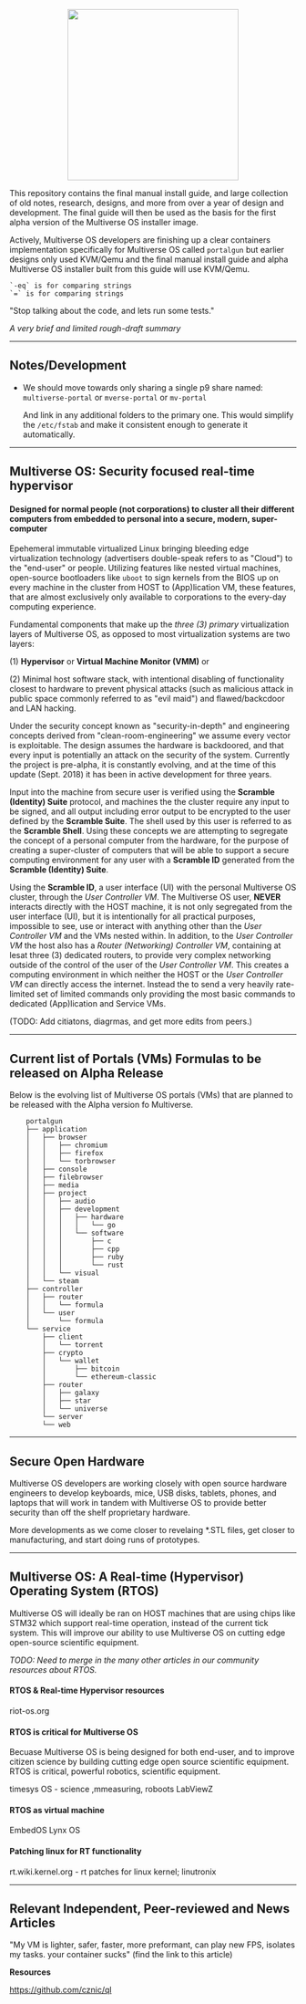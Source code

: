 <p align="center"><img src="https://avatars2.githubusercontent.com/u/24763891?s=400&u=c1150e7da5667f47159d433d8e49dad99a364f5f&v=4" height="300" width="300"></p>
This repository contains the final manual install guide, and large collection of old notes, research, designs, and more from over a year of design and development. The final guide will then be used as the basis for the first alpha version of the Multiverse OS installer image.

Actively, Multiverse OS developers are finishing up a clear containers implementation specifically for Multiverse OS called `portalgun` but earlier designs only used KVM/Qemu and the final manual install guide and alpha Multiverse OS installer built from this guide will use KVM/Qemu.
 

```
`-eq` is for comparing strings
`=` is for comparing strings
```



"Stop talking about the code, and lets run some tests."

*A very brief and limited rough-draft summary*


____________________________________________________________________________
## Notes/Development

  * We should move towards only sharing a single p9 share named:
    `multiverse-portal` or `mverse-portal` or `mv-portal`

    And link in any additional folders to the primary one. This would simplify
    the `/etc/fstab` and make it consistent enough to generate it automatically.


____________________________________________________________________________
## Multiverse OS: Security focused real-time hypervisor
#### Designed for normal people (not corporations) to cluster all their different computers from embedded to personal into a secure, modern, super-computer

Epehemeral immutable virtualized Linux bringing bleeding edge virtualization technology (advertisers double-speak refers to as "Cloud") to the "end-user" or people. Utilizing features like nested virtual machines, open-source bootloaders like `uboot` to sign kernels from the BIOS up on every machine in the cluster from HOST to (App)lication VM, these features, that are almost exclusively only available to corporations to the every-day computing experience.

	
Fundamental components that make up the _three (3) primary_ virtualization layers of Multiverse OS, as opposed to most virtualization systems are two layers:

  (1) **Hypervisor** or **Virtual Machine Monitor (VMM)** or 


  (2) Minimal host software stack, with intentional disabling of functionality closest to hardware to prevent physical attacks (such as malicious attack in public space commonly referred to as "evil maid") and flawed/backcdoor and LAN hacking.

Under the security concept known as "security-in-depth" and engineering concepts derived from "clean-room-engineering" we assume every vector is exploitable. The design assumes the hardware is backdoored, and that every input is potentially an attack on the security of the system. Currently the project is pre-alpha, it is constantly evolving, and at the time of this update (Sept. 2018) it has been in active development for three years. 

Input into the machine from secure user is verified using the **Scramble (Identity) Suite** protocol, and machines the the cluster require any input to be signed, and all output including error output to be encrypted to the user defined by the **Scramble Suite**. The shell used by this user is referred to as the **Scramble Shell**. Using these concepts we are attempting to segregate the concept of a personal computer from the hardware, for the purpose of creating a super-cluster of computers that will be able to support a secure computing environment for any user with a **Scramble ID** generated from the **Scramble (Identity) Suite**.

Using the **Scramble ID**, a user interface (UI) with the personal Multiverse OS cluster, through the *User Controller VM*. The Multiverse OS user, **NEVER** interacts directly with the HOST machine, it is not only segregated from the user interface (UI), but it is intentionally for all practical purposes, impossible to see, use or interact with anything other than the *User Controller VM* and the VMs nested within. In addition, to the *User Controller VM* the host also has a *Router (Networking) Controller VM*, containing at lesat three (3) dedicated routers, to provide very complex networking outside of the control of the user of the *User Controller VM*. This creates a computing environment in which neither the HOST or the *User Controller VM* can directly access the internet. Instead the  to send a very heavily rate-limited set of limited commands only providing the most basic commands to dedicated (App)lication and Service VMs.

(TODO: Add citiatons, diagrmas, and get more edits from peers.)


_____
## Current list of Portals (VMs) Formulas to be released on Alpha Release
Below is the evolving list of Multiverse OS portals (VMs) that are planned to be released with the Alpha version fo Multiverse.

````
	portalgun
	├── application
	│   ├── browser
	│   │   ├── chromium
	│   │   ├── firefox
	│   │   └── torbrowser
	│   ├── console
	│   ├── filebrowser
	│   ├── media
	│   ├── project
	│   │   ├── audio
	│   │   ├── development
	│   │   │   ├── hardware
	│   │   │   │   └── go
	│   │   │   └── software
	│   │   │       ├── c
	│   │   │       ├── cpp
	│   │   │       ├── ruby
	│   │   │       └── rust
	│   │   └── visual
	│   └── steam
	├── controller
	│   ├── router
	│   │   └── formula
	│   └── user
	│       └── formula
	└── service
	    ├── client
	    │   └── torrent
	    ├── crypto
	    │   └── wallet
	    │       ├── bitcoin
	    │       └── ethereum-classic
	    ├── router
	    │   ├── galaxy
	    │   ├── star
	    │   └── universe
	    └── server
		└── web
````
____________________________________________________________________________
## Secure Open Hardware 

Multiverse OS developers are working closely with open source hardware engineers to develop keyboards, mice, USB disks, tablets, phones, and laptops that will work in tandem with Multiverse OS to provide better security than off the shelf proprietary hardware.

More developments as we come closer to revelaing *.STL files, get closer to manufacturing, and start doing runs of prototypes. 


____________________________________________________________________________
## Multiverse OS: A Real-time (Hypervisor) Operating System (RTOS) 
Multiverse OS will ideally be ran on HOST machines that are using chips like STM32 which support real-time operation, instead of the current tick system. This will improve our ability to use Multiverse OS on cutting edge open-source scientific equipment.

*TODO: Need to merge in the many other articles in our community resources about RTOS.*

#### RTOS & Real-time Hypervisor resources
riot-os.org

#### RTOS is critical for Multiverse OS
Becuase Multiverse OS is being designed for both end-user, and to improve citizen science by building cutting edge open source scientific equipment. RTOS is critical, powerful robotics, scientific equipment.

timesys OS - science ,mmeasuring, roboots
LabViewZ


#### RTOS as virtual machine
EmbedOS
Lynx OS


#### Patching linux for RT functionality
rt.wiki.kernel.org - rt patches for linux kernel;
linutronix


____________________________________________________________________________
## Relevant Independent, Peer-reviewed and News Articles 

"My VM is lighter, safer, faster, more preformant, can play new FPS, isolates my tasks. your container sucks" (find the link to this article)

**Resources**

https://github.com/cznic/ql


